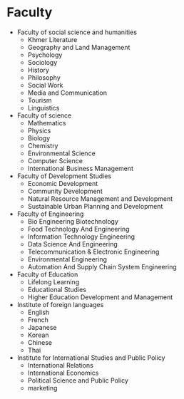 # Faculty

- Faculty of social science and humanities
  - Khmer Literature
  - Geography and Land Management
  - Psychology
  - Sociology
  - History
  - Philosophy
  - Social Work
  - Media and Communication
  - Tourism
  - Linguistics
- Faculty of science
  - Mathematics
  - Physics
  - Biology
  - Chemistry
  - Environmental Science
  - Computer Science
  - International Business Management
- Faculty of Development Studies
  - Economic Development
  - Community Development
  - Natural Resource Management and Development
  - Sustainable Urban Planning and Development
- Faculty of Engineering
  - Bio Engineering Biotechnology
  - Food Technology And Engineering
  - Information Technology Engineering
  - Data Science And Engineering
  - Telecommunication & Electronic Engineering
  - Environmental Engineering
  - Automation And Supply Chain System Engineering
- Faculty of Education
  - Lifelong Learning
  - Educational Studies
  - Higher Education Development and Management
- Institute of foreign languages
  - English
  - French
  - Japanese
  - Korean
  - Chinese
  - Thai
- Institute for International Studies and Public Policy
  - International Relations
  - International Economics
  - Political Science and Public Policy
  - marketing
